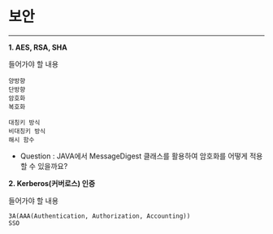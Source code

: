 # 보안

<hr>

**1. AES, RSA, SHA**

들어가야 할 내용

```
양방향
단방향
암호화
복호화

대칭키 방식
비대칭키 방식
해시 함수
```

- Question : JAVA에서 MessageDigest 클래스를 활용하여 암호화를 어떻게 적용할 수 있을까요?

**2. Kerberos(커버로스) 인증**

들어가야 할 내용

```
3A(AAA(Authentication, Authorization, Accounting))
SSO
```
